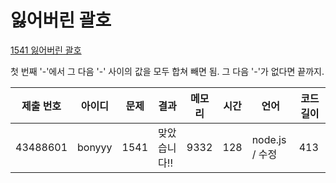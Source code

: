 # 잃어버린 괄호

[1541 잃어버린 괄호](https://www.acmicpc.net/problem/1541)

첫 번째 '-'에서 그 다음 '-' 사이의 값을 모두 합쳐 빼면 됨.
그 다음 '-'가 없다면 끝까지.

| 제출 번호 | 아이디 | 문제 | 결과         | 메모리 | 시간 | 언어           | 코드 길이 |
| --------- | ------ | ---- | ------------ | ------ | ---- | -------------- | --------- |
| 43488601  | bonyyy | 1541 | 맞았습니다!! | 9332   | 128  | node.js / 수정 | 413       |
